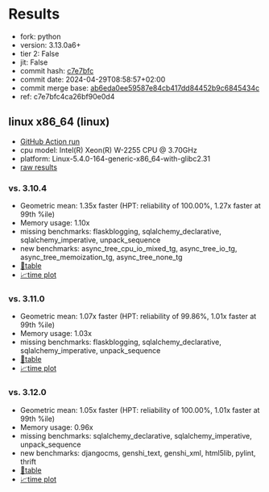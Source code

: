 # Results

- fork: python
- version: 3.13.0a6+
- tier 2: False
- jit: False
- commit hash: [c7e7bfc](https://github.com/python/cpython/commit/c7e7bfc)
- commit date: 2024-04-29T08:58:57+02:00
- commit merge base: [ab6eda0ee59587e84cb417dd84452b9c6845434c](https://github.com/python/cpython/commit/ab6eda0ee59587e84cb417dd84452b9c6845434c)
- ref: c7e7bfc4ca26bf90e0d4

## linux x86_64 (linux)

- [GitHub Action run](https://github.com/faster-cpython/benchmarking/actions/runs/8878741589)
- cpu model: Intel(R) Xeon(R) W-2255 CPU @ 3.70GHz
- platform: Linux-5.4.0-164-generic-x86_64-with-glibc2.31
- [raw results](bm-20240429-linux-x86_64-python-c7e7bfc4ca26bf90e0d4-3.13.0a6%2B-c7e7bfc.json)

### vs. 3.10.4

- Geometric mean: 1.35x faster (HPT: reliability of 100.00%, 1.27x faster at 99th %ile)
- Memory usage: 1.10x
- missing benchmarks: flaskblogging, sqlalchemy_declarative, sqlalchemy_imperative, unpack_sequence
- new benchmarks: async_tree_cpu_io_mixed_tg, async_tree_io_tg, async_tree_memoization_tg, async_tree_none_tg
- [📄table](bm-20240429-linux-x86_64-python-c7e7bfc4ca26bf90e0d4-3.13.0a6%2B-c7e7bfc-vs-3.10.4.md)
- [📈time plot](bm-20240429-linux-x86_64-python-c7e7bfc4ca26bf90e0d4-3.13.0a6%2B-c7e7bfc-vs-3.10.4.png)

### vs. 3.11.0

- Geometric mean: 1.07x faster (HPT: reliability of 99.86%, 1.01x faster at 99th %ile)
- Memory usage: 1.03x
- missing benchmarks: flaskblogging, sqlalchemy_declarative, sqlalchemy_imperative, unpack_sequence
- [📄table](bm-20240429-linux-x86_64-python-c7e7bfc4ca26bf90e0d4-3.13.0a6%2B-c7e7bfc-vs-3.11.0.md)
- [📈time plot](bm-20240429-linux-x86_64-python-c7e7bfc4ca26bf90e0d4-3.13.0a6%2B-c7e7bfc-vs-3.11.0.png)

### vs. 3.12.0

- Geometric mean: 1.05x faster (HPT: reliability of 100.00%, 1.01x faster at 99th %ile)
- Memory usage: 0.96x
- missing benchmarks: sqlalchemy_declarative, sqlalchemy_imperative, unpack_sequence
- new benchmarks: djangocms, genshi_text, genshi_xml, html5lib, pylint, thrift
- [📄table](bm-20240429-linux-x86_64-python-c7e7bfc4ca26bf90e0d4-3.13.0a6%2B-c7e7bfc-vs-3.12.0.md)
- [📈time plot](bm-20240429-linux-x86_64-python-c7e7bfc4ca26bf90e0d4-3.13.0a6%2B-c7e7bfc-vs-3.12.0.png)

